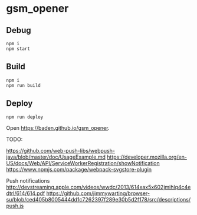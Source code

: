 # gsm_opener

## Debug

```
npm i
npm start
```

## Build

```
npm i
npm run build
```

## Deploy

```
npm run deploy
```

Open https://baden.github.io/gsm_opener.

TODO:

https://github.com/web-push-libs/webpush-java/blob/master/doc/UsageExample.md
https://developer.mozilla.org/en-US/docs/Web/API/ServiceWorkerRegistration/showNotification
https://www.npmjs.com/package/webpack-svgstore-plugin

Push notifications
http://devstreaming.apple.com/videos/wwdc/2013/614xax5x602jmihlq4c4edtrl/614/614.pdf
https://github.com/jimmywarting/browser-su/blob/ced405b8005444dd1c7262397f289e30b5d2f178/src/descriptions/push.js

